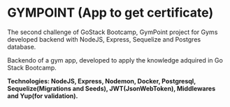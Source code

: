 # GYMPOINT (App to get certificate)
The second challenge of GoStack Bootcamp, GymPoint project for Gyms developed backend with NodeJS, Express, Sequelize and Postgres database.

Backendo of a gym app, developed to apply the knowledge adquired in Go Stack Bootcamp.


<b>Technologies: NodeJS, Express, Nodemon, Docker, Postgresql, Sequelize(Migrations and Seeds), JWT(JsonWebToken), Middlewares and Yup(for validation).</b>
